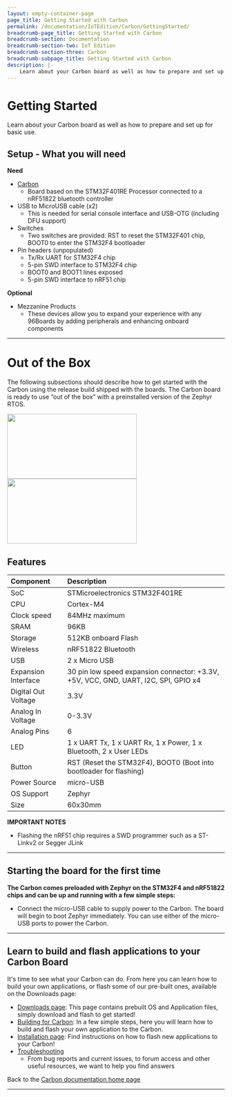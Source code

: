 ```yaml
---
layout: empty-container-page
page_title: Getting Started with Carbon
permalink: /documentation/IoTEdition/Carbon/GettingStarted/
breadcrumb-page_title: Getting Started with Carbon
breadcrumb-section: Documentation
breadcrumb-section-two: IoT Edition
breadcrumb-section-three: Carbon
breadcrumb-subpage_title: Getting Started with Carbon
description: |-
    Learn about your Carbon board as well as how to prepare and set up for basic use.
---
```

# Getting Started

Learn about your Carbon board as well as how to prepare and set up for basic use.

## Setup - What you will need

**Need**
- [Carbon](http://www.96boards.org/product/carbon/)
   - Board based on the STM32F401RE Processor connected to a nRF51822 bluetooth controller
- USB to MicroUSB cable (x2)
   - This is needed for serial console interface and USB-OTG (including DFU support)
- Switches
   - Two switches are provided: RST to reset the STM32F401 chip, BOOT0 to enter the STM32F4 bootloader
- Pin headers (unpopulated)
   - Tx/Rx UART for STM32F4 chip
   - 5-pin SWD interface to STM32F4 chip
   - BOOT0 and BOOT1 lines exposed
   - 5-pin SWD interface to nRF51 chip

**Optional**
- Mezzanine Products
   - These devices allow you to expand your experience with any 96Boards by adding peripherals and enhancing onboard components

***

# Out of the Box

The following subsections should describe how to get started with the Carbon using the release build shipped with the boards. The Carbon board is ready to use “out of the box” with a preinstalled version of the Zephyr RTOS.

<img src="https://github.com/96boards/documentation/blob/master/IoTEdition/Carbon/AdditionalDocs/Images/Carbon_Front-SD.png?raw=true" data-canonical-src="https://github.com/96boards/documentation/blob/master/IoTEdition/Carbon/AdditionalDocs/Images/Carbon_Front-SD.png?raw=true" width="300" height="150" />
<img src="https://github.com/96boards/documentation/blob/master/IoTEdition/Carbon/AdditionalDocs/Images/Carbon_Back_SD.png?raw=true" data-canonical-src="https://github.com/96boards/documentation/blob/master/IoTEdition/Carbon/AdditionalDocs/Images/Carbon_Back_SD.png?raw=true" width="300" height="150" />

## Features

|   Component          |   Description                                                                                    |
|:---------------------|:-------------------------------------------------------------------------------------------------|
|  SoC                 | STMicroelectronics STM32F401RE                                                                   |
|  CPU                 | Cortex-M4                                                                                        |
|  Clock speed         | 84MHz maximum                                                                                    |
|  SRAM                | 96KB                                                                                             |
|  Storage             | 512KB onboard Flash                                                                              |
|  Wireless            | nRF51822 Bluetooth                                                                               |
|  USB                 | 2 x Micro USB                                                                                    |
|  Expansion Interface | 30 pin low speed expansion connector: +3.3V, +5V, VCC, GND, UART, I2C, SPI, GPIO x4              |
|  Digital Out Voltage | 3.3V                                                                                             |
|  Analog In Voltage   | 0-3.3V                                                                                           |
|  Analog Pins         | 6                                                                                                |
|  LED                 | 1 x UART Tx, 1 x UART Rx, 1 x Power, 1 x Bluetooth, 2 x User LEDs                                |
|  Button              | RST (Reset the STM32F4), BOOT0 (Boot into bootloader for flashing)                               |
|  Power Source        | micro-USB                                                                                        |
|  OS Support          | Zephyr                                                                                           |
|  Size                | 60x30mm                                                                                          |

**IMPORTANT NOTES**

- Flashing the nRF51 chip requires a SWD programmer such as a ST-Linkv2 or Segger JLink

***

## Starting the board for the first time

**The Carbon comes preloaded with Zephyr on the STM32F4 and nRF51822 chips and can be up and running with a few simple steps:**

- Connect the micro-USB cable to supply power to the Carbon. The board will begin to boot Zephyr immediately. You can use either of the micro-USB ports to power the Carbon.

***

## Learn to build and flash applications to your Carbon Board

It's time to see what your Carbon can do. From here you can learn how to build your own applications, or flash some of our pre-built ones, available on the Downloads page:

- [Downloads page](../Downloads/): This page contains prebuilt OS and Application files, simply download and flash to get started!
- [Building for Carbon](../Building/): In a few simple steps, here you will learn how to build and flash your own application to the Carbon.
- [Installation page](../Installation/): Find instructions on how to flash new applications to your Carbon!
- [Troubleshooting](../Troubleshooting/)
   - From bug reports and current issues, to forum access and other useful resources, we want to help you find answers

Back to the [Carbon documentation home page](../)

***   
